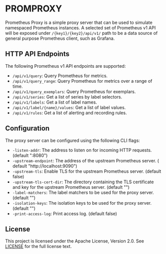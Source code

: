 # PROMPROXY

Prometheus Proxy is a simple proxy server that can be used to simulate namespaced Prometheus
instances. A selected set of Prometheus v1 API will be exposed under `/{key1}/{key2}/api/v1/`
path to be a data source of general purpose Prometheus client, such as Grafana.

## HTTP API Endpoints

The following Prometheus v1 API endpoints are supported:

- `/api/v1/query`: Query Prometheus for metrics.
- `/api/v1/query_range`: Query Prometheus for metrics over a range of time.
- `/api/v1/query_exemplars`: Query Prometheus for exemplars.
- `/api/v1/series`: Get a list of series by label selectors.
- `/api/v1/labels`: Get a list of label names.
- `/api/v1/label/{name}/values`: Get a list of label values.
- `/api/v1/rules`: Get a list of alerting and recording rules.

## Configuration

The proxy server can be configured using the following CLI flags:

- `-listen-addr`: The address to listen on for incoming HTTP requests. (default ":8080")
- `-upstream-endpoint`: The address of the upstream Prometheus server. (
  default "http://localhost:9090")
- `-upstream-tls`: Enable TLS for the upstream Prometheus server. (default false)
- `-upstream-tls-cert-dir`: The directory containing the TLS certificate and key for the upstream
  Prometheus server. (default "")
- `-label-matchers`: The label matchers to be used for the proxy server. (default "")
- `-isolation-keys`: The isolation keys to be used for the proxy server. (default "")
- `-print-access-log`: Print access log. (default false)

## License

This project is licensed under the Apache License, Version 2.0. See [LICENSE](LICENSE) for the full
license text.
